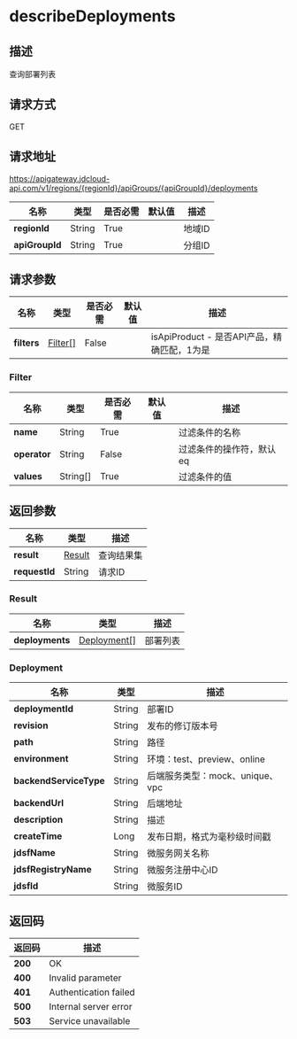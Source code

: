 # describeDeployments


## 描述
查询部署列表

## 请求方式
GET

## 请求地址
https://apigateway.jdcloud-api.com/v1/regions/{regionId}/apiGroups/{apiGroupId}/deployments

|名称|类型|是否必需|默认值|描述|
|---|---|---|---|---|
|**regionId**|String|True| |地域ID|
|**apiGroupId**|String|True| |分组ID|

## 请求参数
|名称|类型|是否必需|默认值|描述|
|---|---|---|---|---|
|**filters**|[Filter[]](describedeployments#filter)|False| |isApiProduct - 是否API产品，精确匹配，1为是<br>|

### <div id="filter">Filter</div>
|名称|类型|是否必需|默认值|描述|
|---|---|---|---|---|
|**name**|String|True| |过滤条件的名称|
|**operator**|String|False| |过滤条件的操作符，默认eq|
|**values**|String[]|True| |过滤条件的值|

## 返回参数
|名称|类型|描述|
|---|---|---|
|**result**|[Result](describedeployments#result)|查询结果集|
|**requestId**|String|请求ID|

### <div id="result">Result</div>
|名称|类型|描述|
|---|---|---|
|**deployments**|[Deployment[]](describedeployments#deployment)|部署列表|
### <div id="deployment">Deployment</div>
|名称|类型|描述|
|---|---|---|
|**deploymentId**|String|部署ID|
|**revision**|String|发布的修订版本号|
|**path**|String|路径|
|**environment**|String|环境：test、preview、online|
|**backendServiceType**|String|后端服务类型：mock、unique、vpc|
|**backendUrl**|String|后端地址|
|**description**|String|描述|
|**createTime**|Long|发布日期，格式为毫秒级时间戳|
|**jdsfName**|String|微服务网关名称|
|**jdsfRegistryName**|String|微服务注册中心ID|
|**jdsfId**|String|微服务ID|

## 返回码
|返回码|描述|
|---|---|
|**200**|OK|
|**400**|Invalid parameter|
|**401**|Authentication failed|
|**500**|Internal server error|
|**503**|Service unavailable|
